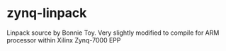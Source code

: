 zynq-linpack
============

Linpack source by Bonnie Toy.  Very slightly modified to compile for ARM processor within Xilinx Zynq-7000 EPP